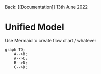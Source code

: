Back: [[Documentation]]
13th June 2022

# Unified Model


Use Mermaid to create flow chart / whatever

```mermaid
graph TD;
    A-->B;
    A-->C;
    B-->D;
    C-->D;
```